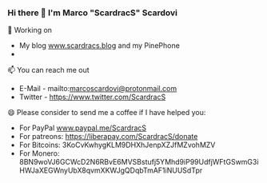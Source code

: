 ### Hi there 👋 I'm Marco "ScardracS" Scardovi

🔭 Working on
 - My blog www.scardracs.blog and my PinePhone
 - 
 
📫 You can reach me out
 - E-Mail - mailto:marcoscardovi@protonmail.com
 - Twitter - https://www.twitter.com/ScardracS
 
😄 Please consider to send me a coffee if I have helped you:
 - For PayPal www.paypal.me/ScardracS
 - For patreons: https://liberapay.com/ScardracS/donate
 - For Bitcoins: 3KoCvKwhygKLM9DHXhJenpXZJfMZvohMZV
 - For Monero: 8BN9woVJ6GCWcD2N6RBvE6MVSBstufj5YMhd9iP99UdfjWFtGSwmG3iHWJaXEGWnyUbX8qvmXKWJgQDqbTmAF1iNUUSdTpr
<!--
**ScardracS/ScardracS** is a ✨ _special_ ✨ repository because its `README.md` (this file) appears on your GitHub profile.

Here are some ideas to get you started:

- 🔭 I’m currently working on ...
- 🌱 I’m currently learning ...
- 👯 I’m looking to collaborate on ...
- 🤔 I’m looking for help with ...
- 💬 Ask me about ...
- 📫 How to reach me: ...
- 😄 Pronouns: ...
- ⚡ Fun fact: ...
-->
